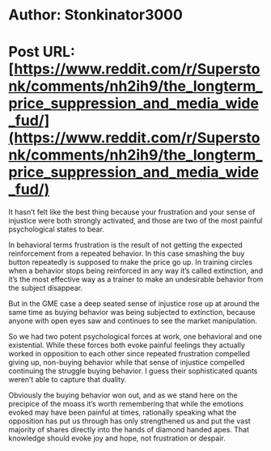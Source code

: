 # Author: Stonkinator3000
# Post URL: [https://www.reddit.com/r/Superstonk/comments/nh2ih9/the_longterm_price_suppression_and_media_wide_fud/](https://www.reddit.com/r/Superstonk/comments/nh2ih9/the_longterm_price_suppression_and_media_wide_fud/)


It hasn’t felt like the best thing because your frustration and your sense of injustice were both strongly activated, and those are two of the most painful psychological states to bear.

In behavioral terms frustration is the result of not getting the expected reinforcement from a repeated behavior. In this case smashing the buy button repeatedly is supposed to make the price go up. In training circles when a behavior stops being reinforced in any way it’s called extinction, and it’s the most effective way as a trainer to make an undesirable behavior from the subject disappear.

But in the GME case a deep seated sense of injustice rose up at around the same time as buying behavior was being subjected to extinction, because anyone with open eyes saw and continues to see the market manipulation.

So we had two potent psychological forces at work, one behavioral and one existential. While these forces both evoke painful feelings they actually worked in opposition to each other since repeated frustration compelled giving up, non-buying behavior while that sense of injustice compelled continuing the struggle buying behavior. I guess their sophisticated quants weren’t able to capture that duality.

Obviously the buying behavior won out, and as we stand here on the precipice of the moass it’s worth remembering that while the emotions evoked may have been painful at times, rationally speaking what the opposition has put us through has only strengthened us and put the vast majority of shares directly into the hands of diamond handed apes. That knowledge should evoke joy and hope, not frustration or despair.